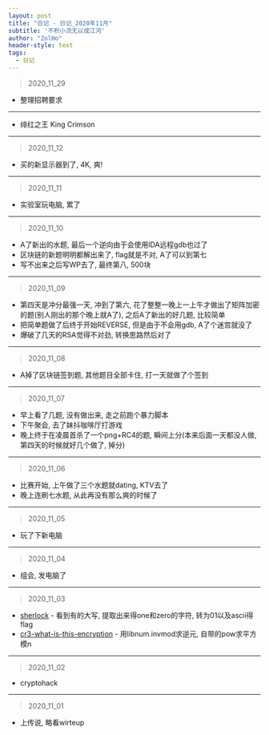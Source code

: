 ```yaml
---
layout: post
title: "日记 - 日记_2020年11月"
subtitle: '不积小流无以成江河'
author: "ZolHo"
header-style: text
tags:
  - 日记
---
```


> 2020_11_29

- 整理招聘要求

---

- 绯红之王 King Crimson

---

> 2020_11_12

- 买的新显示器到了, 4K, 爽!

---

> 2020_11_11

- 实验室玩电脑, 累了

---

> 2020_11_10

- A了新出的水题, 最后一个逆向由于会使用IDA远程gdb也过了
- 区块链的新题明明都解出来了, flag就是不对, A了可以到第七
- 写不出来之后写WP去了, 最终第八, 500块

---

> 2020_11_09

- 第四天是冲分最强一天, 冲到了第六, 花了整整一晚上一上午才做出了矩阵加密的题(别人刚出的那个晚上就A了), 之后A了新出的好几题, 比较简单
- 把简单题做了后终于开始REVERSE, 但是由于不会用gdb, A了个迷宫就没了
- 爆破了几天的RSA觉得不对劲, 转换思路然后对了

---

> 2020_11_08

- A掉了区块链签到题, 其他题目全部卡住, 打一天就做了个签到

---

> 2020_11_07

- 早上看了几题, 没有做出来, 走之前跑个暴力脚本
- 下午聚会, 去了妹抖咖啡厅打游戏
- 晚上终于在凌晨首杀了一个png+RC4的题, 瞬间上分(本来后面一天都没人做, 第四天的时候就好几个做了, 掉分)

---

> 2020_11_06

- 比赛开始, 上午做了三个水题就dating, KTV去了
- 晚上连刷七水题, 从此再没有那么爽的时候了

---

> 2020_11_05

- 玩了下新电脑

---

> 2020_11_04

- 组会, 发电脑了

---

> 2020_11_03

- [sherlock](https://adworld.xctf.org.cn/task/answer?type=crypto&number=5&grade=1&id=5526&page=1) - 看到有的大写, 提取出来得one和zero的字符, 转为01以及ascii得flag
- [cr3-what-is-this-encryption](https://adworld.xctf.org.cn/task/answer?type=crypto&number=5&grade=1&id=5029&page=1) - 用libnum.invmod求逆元, 自带的pow求平方模n

---

> 2020_11_02

- cryptohack

---

> 2020_11_01

- 上传说, 略看wirteup
